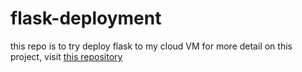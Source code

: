 # flask-deployment

this repo is to try deploy flask to my cloud VM
for more detail on this project, visit [this repository](https://github.com/maulanaakbardj/Home-Agriculture-Monitoring-System)
